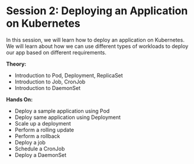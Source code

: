 # Session 2: Deploying an Application on Kubernetes

In this session, we will learn how to deploy an application on Kubernetes. We will learn about how we can use different types of workloads to deploy our app based on different requirements. 

**Theory:**
- Introduction to Pod, Deployment, ReplicaSet
- Introduction to Job, CronJob
- Introduction to DaemonSet

**Hands On:**
- Deploy a sample application using Pod
- Deploy same application using Deployment
- Scale up a deployment
- Perform a rolling update
- Perform a rollback
- Deploy a job
- Schedule a CronJob
- Deploy a DaemonSet


